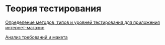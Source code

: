 # Теория тестирования
[Определение методов, типов и уровней тестирования для приложения интернет-магазин](https://docs.google.com/spreadsheets/d/1DW1jd58q5OXza80ezyb53SLn-pG1dfS5Fe8pTkoOChA/edit?usp=sharing)

[Анализ требований и макета](https://docs.google.com/spreadsheets/d/1TMr28B84hCv98Han_ZY3ZfKgqDYgN8hGrnQBwhWO5LA/edit?usp=sharing)

